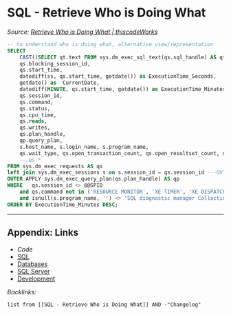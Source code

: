 # SQL - Retrieve Who is Doing What

*Source: [Retrieve Who is Doing What | thiscodeWorks](https://www.thiscodeworks.com/61faf2bfb783be0015bbaf80)*

````SQL
-- to understand who is doing what, alternative view/representation
SELECT
	CAST((SELECT qt.text FROM sys.dm_exec_sql_text(qs.sql_handle) AS qt FOR XML PATH('')) as xml) as query_text,
	qs.blocking_session_id,
	qs.start_time, 
	datediff(ss, qs.start_time, getdate()) as ExecutionTime_Seconds,
	getdate() as  CurrentDate,
	datediff(MINUTE, qs.start_time, getdate()) as ExecutionTime_Minutes,
	qs.session_id,
	qs.command,
	qs.status,
	qs.cpu_time, 
	qs.reads, 
	qs.writes, 
	qs.plan_handle,
	qp.query_plan,
	s.host_name, s.login_name, s.program_name,
	qs.wait_type, qs.open_transaction_count, qs.open_resultset_count, qs.row_count, qs.granted_query_memory, qs.transaction_isolation_level
	--,qs.*
FROM sys.dm_exec_requests AS qs
left join sys.dm_exec_sessions s on s.session_id = qs.session_id ---OUTER APPLY sys.dm_exec_sql_text(qs.sql_handle) AS qt
OUTER APPLY sys.dm_exec_query_plan(qs.plan_handle) AS qp
WHERE 	qs.session_id <> @@SPID
	and qs.command not in ('RESOURCE MONITOR', 'XE TIMER', 'XE DISPATCHER', 'LOG WRITER', 'LOCK MONITOR', 'TASK MANAGER', 'TASK MANAGER', 'CHECKPOINT', 'BRKR TASK', 'LAZY WRITER', 'SIGNAL HANDLER', 'TRACE QUEUE TASK', 'BRKR EVENT HNDLR', 'GHOST CLEANUP', 'RECOVERY WRITER', 'SYSTEM_HEALTH_MONITOR', 'RECEIVE', 'UNKNOWN TOKEN', 'FT FULL PASS', 'FT CRAWL MON')
	and isnull(s.program_name, '') <> 'SQL diagnostic manager Collection Service'
ORDER BY ExecutionTime_Minutes DESC;
````

---

## Appendix: Links

* *Code*
* [SQL](../../../../3-Resources/Tools/Developer%20Tools/Data%20Stack/Procedural%20Languages/SQL.md)
* [Databases](../../../MOCs/Databases.md)
* [SQL Server](../../../../3-Resources/Tools/Developer%20Tools/Data%20Stack/Databases/SQL%20Server.md)
* [Development](../../../MOCs/Development.md)

*Backlinks:*

````dataview
list from [[SQL - Retrieve Who is Doing What]] AND -"Changelog"
````
